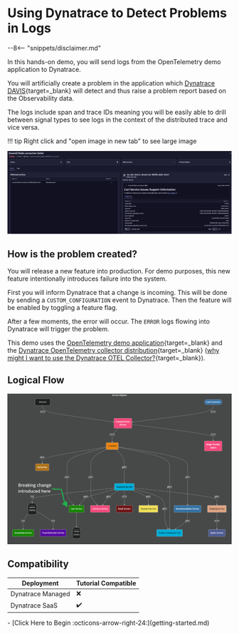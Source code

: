 # Using Dynatrace to Detect Problems in Logs

--8<-- "snippets/disclaimer.md"

In this hands-on demo, you will send logs from the OpenTelemetry demo application to Dynatrace.

You will artificially create a problem in the application which [Dynatrace DAVIS](https://www.dynatrace.com/platform/artificial-intelligence/){target=_blank} will detect and thus raise a problem report based on the Observability data.

The logs include span and trace IDs meaning you will be easily able to drill between signal types to see logs in the context of the distributed trace and vice versa.

!!! tip
    Right click and "open image in new tab"
    to see large image

![problem details](images/problem-details.png)


## How is the problem created?
You will release a new feature into production. For demo purposes, this new feature intentionally introduces failure into the system.

First you will inform Dynatrace that a change is incoming. This will be done by sending a `CUSTOM_CONFIGURATION` event to Dynatrace.
Then the feature will be enabled by toggling a feature flag.

After a few moments, the error will occur. The `ERROR` logs flowing into Dynatrace will trigger the problem.

This demo uses the [OpenTelemetry demo application](https://opentelemetry.io/docs/demo){target=_blank} and the [Dynatrace OpenTelemetry collector distribution](https://docs.dynatrace.com/docs/extend-dynatrace/opentelemetry/collector){target=_blank} ([why might I want to use the Dynatrace OTEL Collector?](resources.md#why-would-i-use-the-dynatrace-otel-collector){target=_blank}).

## Logical Flow

![breaking change architecture](images/breaking-change-architecture.png)

## Compatibility

| Deployment         | Tutorial Compatible |
|--------------------|---------------------|
| Dynatrace Managed  | ❌                 |
| Dynatrace SaaS     | ✔️                 |

<div class="grid cards" markdown>
- [Click Here to Begin :octicons-arrow-right-24:](getting-started.md)
</div>